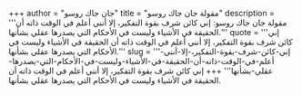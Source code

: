 +++
author = "جان جاك روسو"
title = "مقولة جان جاك روسو"
description = '''مقولة جان جاك روسو: إني كائن شرف بقوة التفكير، إلا أنني أعلم في الوقت ذاته أن الحقيقة في الأشياء وليست في الأحكام التي يصدرها عقلي بشأنها.'''
quote = '''إني كائن شرف بقوة التفكير، إلا أنني أعلم في الوقت ذاته أن الحقيقة في الأشياء وليست في الأحكام التي يصدرها عقلي بشأنها.'''
slug = '''إني-كائن-شرف-بقوة-التفكير،-إلا-أنني-أعلم-في-الوقت-ذاته-أن-الحقيقة-في-الأشياء-وليست-في-الأحكام-التي-يصدرها-عقلي-بشأنها'''
+++
إني كائن شرف بقوة التفكير، إلا أنني أعلم في الوقت ذاته أن الحقيقة في الأشياء وليست في الأحكام التي يصدرها عقلي بشأنها.
